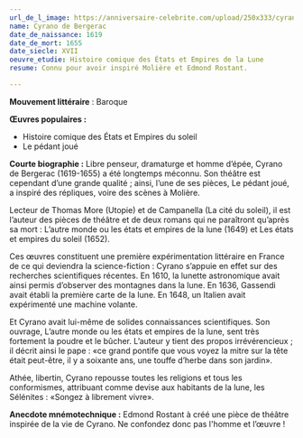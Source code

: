 ```yaml
---
url_de_l_image: https://anniversaire-celebrite.com/upload/250x333/cyrano-de-bergerac-250.jpg
name: Cyrano de Bergerac
date_de_naissance: 1619
date_de_mort: 1655
date_siecle: XVII
oeuvre_etudie: Histoire comique des États et Empires de la Lune
resume: Connu pour avoir inspiré Molière et Edmond Rostant.

---
```

**Mouvement littéraire** : Baroque

**Œuvres populaires :**

* Histoire comique des États et Empires du soleil
* Le pédant joué

**Courte biographie :** Libre penseur, dramaturge et homme d’épée, Cyrano de Bergerac (1619-1655) a été longtemps méconnu. Son théâtre est cependant d’une grande qualité ; ainsi, l’une de ses pièces, Le pédant joué, a inspiré des répliques, voire des scènes à Molière.

Lecteur de Thomas More (Utopie) et de Campanella (La cité du soleil), il est l’auteur des pièces de théâtre et de deux romans qui ne paraîtront qu’après sa mort : L’autre monde ou les états et empires de la lune (1649) et Les états et empires du soleil (1652).

Ces œuvres constituent une première expérimentation littéraire en France de ce qui deviendra la science-fiction : Cyrano s’appuie en effet sur des recherches scientifiques récentes. En 1610, la lunette astronomique avait ainsi permis d’observer des montagnes dans la lune. En 1636, Gassendi avait établi la première carte de la lune. En 1648, un Italien avait expérimenté une machine volante.

Et Cyrano avait lui-même de solides connaissances scientifiques. Son ouvrage, L’autre monde ou les états et empires de la lune, sent très fortement la poudre et le bûcher. L’auteur y tient des propos irrévérencieux ; il décrit ainsi le pape : «ce grand pontife que vous voyez la mitre sur la tête était peut-être, il y a soixante ans, une touffe d’herbe dans son jardin».

Athée, libertin, Cyrano repousse toutes les religions et tous les conformismes, attribuant comme devise aux habitants de la lune, les Sélénites : «Songez à librement vivre».

**Anecdote mnémotechnique :** Edmond Rostant à créé une pièce de théâtre inspirée de la vie de Cyrano. Ne confondez donc pas l'homme et l’œuvre !